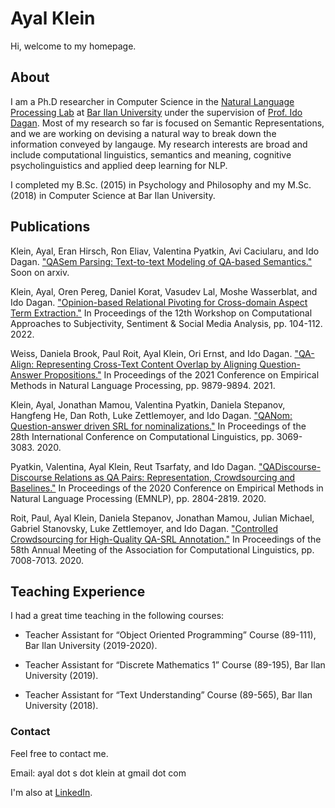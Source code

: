# Ayal Klein

Hi, welcome to my homepage.

## About 

I am a Ph.D researcher in Computer Science in the [Natural Language Processing Lab](http://u.cs.biu.ac.il/~nlp/) at [Bar Ilan University](http://www1.biu.ac.il/indexE.php) under the supervision of [Prof. Ido Dagan](http://www.cs.biu.ac.il/~dagan/). 
Most of my research so far is focused on Semantic Representations, and we are working on devising a natural way to break down the information conveyed by langauge. 
My research interests are broad and include computational linguistics, semantics and meaning, cognitive psycholinguistics and applied deep learning for NLP.   

I completed my B.Sc. (2015) in Psychology and Philosophy and my M.Sc. (2018) in Computer Science at Bar Ilan University.  

## Publications

Klein, Ayal, Eran Hirsch, Ron Eliav, Valentina Pyatkin, Avi Caciularu, and Ido Dagan. ["QASem Parsing: Text-to-text Modeling of QA-based Semantics."](QASem_Parsing_arxiv_version-23.5.22.pdf) Soon on arxiv.


Klein, Ayal, Oren Pereg, Daniel Korat, Vasudev Lal, Moshe Wasserblat, and Ido Dagan. ["Opinion-based Relational Pivoting for Cross-domain Aspect Term Extraction."](https://aclanthology.org/2022.wassa-1.11/) In Proceedings of the 12th Workshop on Computational Approaches to Subjectivity, Sentiment & Social Media Analysis, pp. 104-112. 2022.

Weiss, Daniela Brook, Paul Roit, Ayal Klein, Ori Ernst, and Ido Dagan. ["QA-Align: Representing Cross-Text Content Overlap by Aligning Question-Answer Propositions."](https://aclanthology.org/2021.emnlp-main.778/) In Proceedings of the 2021 Conference on Empirical Methods in Natural Language Processing, pp. 9879-9894. 2021.

Klein, Ayal, Jonathan Mamou, Valentina Pyatkin, Daniela Stepanov, Hangfeng He, Dan Roth, Luke Zettlemoyer, and Ido Dagan. ["QANom: Question-answer driven SRL for nominalizations."](https://aclanthology.org/2020.coling-main.274/) In Proceedings of the 28th International Conference on Computational Linguistics, pp. 3069-3083. 2020.

Pyatkin, Valentina, Ayal Klein, Reut Tsarfaty, and Ido Dagan. ["QADiscourse-Discourse Relations as QA Pairs: Representation, Crowdsourcing and Baselines."](https://aclanthology.org/2020.emnlp-main.224/) In Proceedings of the 2020 Conference on Empirical Methods in Natural Language Processing (EMNLP), pp. 2804-2819. 2020.

Roit, Paul, Ayal Klein, Daniela Stepanov, Jonathan Mamou, Julian Michael, Gabriel Stanovsky, Luke Zettlemoyer, and Ido Dagan. ["Controlled Crowdsourcing for High-Quality QA-SRL Annotation."](https://aclanthology.org/2020.acl-main.626/) In Proceedings of the 58th Annual Meeting of the Association for Computational Linguistics, pp. 7008-7013. 2020.



## Teaching Experience

I had a great time teaching in the following courses:

* Teacher Assistant for “Object Oriented Programming” Course (89-111), Bar Ilan University (2019-2020).

* Teacher Assistant for “Discrete Mathematics 1” Course (89-195), Bar Ilan University (2019).

* Teacher Assistant for “Text Understanding” Course (89-565), Bar Ilan University (2018).


### Contact

Feel free to contact me. 

Email: ayal dot s dot klein at gmail dot com

I'm also at [LinkedIn](https://www.linkedin.com/in/ayalklein33298a61/).
